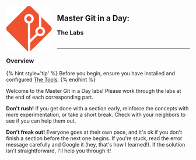 <div>
    <img src="assets/logo.png" style="float: left; margin: 0px 15px 15px 0px; height:125px;">
    <h2 style="display:inline-block;margin-top:1em;">Master Git in a Day:</h2>
    <h3 style="margin-top:0;margin-bottom:2em;">The Labs</h3>
</div>
<hr>

### Overview

{% hint style='tip' %}
Before you begin, ensure you have installed and configured [The Tools](http://bit.ly/MasterGit-TheToolss).
{% endhint %}

Welcome to the Master Git in a Day labs!  Please work through the labs at the end of each corresponding part.

**Don't rush!**  If you get done with a section early, reinforce the concepts with more experimentation, or take a short break.  Check with your neighbors to see if you can help them out.

**Don't freak out!**  Everyone goes at their own pace, and it's ok if you don't finish a section before the next one begins.  If you're stuck, read the error message carefully and Google it (hey, that's how I learned!).  If the solution isn't straightforward, I'll help you through it!

